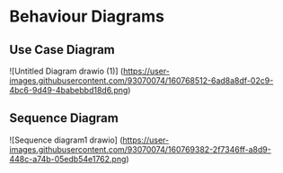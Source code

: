 # Behaviour Diagrams
## Use Case  Diagram 
![Untitled Diagram drawio (1)] (https://user-images.githubusercontent.com/93070074/160768512-6ad8a8df-02c9-4bc6-9d49-4babebbd18d6.png)
## Sequence Diagram
![Sequence diagram1 drawio] (https://user-images.githubusercontent.com/93070074/160769382-2f7346ff-a8d9-448c-a74b-05edb54e1762.png)


